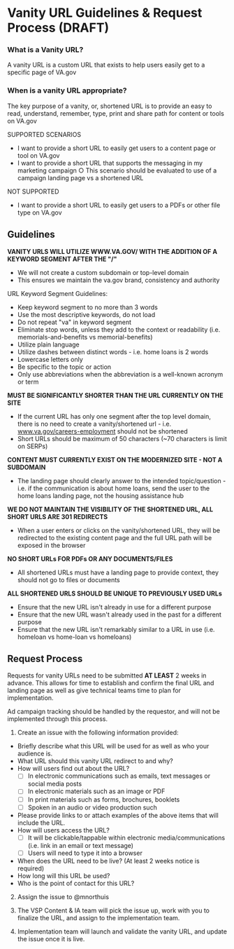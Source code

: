# Vanity URL Guidelines & Request Process (DRAFT)

### What is a Vanity URL?
A vanity URL is a custom URL that exists to help users easily get to a specific page of VA.gov


### When is a vanity URL appropriate?
The key purpose of a vanity, or, shortened URL is to provide an easy to read, understand, remember, type, print and share path for content or tools on VA.gov

SUPPORTED SCENARIOS
- I want to provide a short URL to easily get users to a content page or tool on VA.gov
- I want to provide a short URL that supports the messaging in my marketing campaign 
		○ This scenario should be evaluated to use of a campaign landing page vs a shortened URL

NOT SUPPORTED
- I want to provide a short URL to easily get users to a PDFs or other file type on VA.gov
	
	
## Guidelines

**VANITY URLS WILL UTILIZE WWW.VA.GOV/ WITH THE ADDITION OF A KEYWORD SEGMENT AFTER THE "/"**
- We will not create a custom subdomain or top-level domain
- This ensures we maintain the va.gov brand, consistency and authority

URL Keyword Segment Guidelines:
- Keep keyword segment to no more than 3 words
- Use the most descriptive keywords, do not load
- Do not repeat "va" in keyword segment
- Eliminate stop words, unless they add to the context or readability (i.e. memorials-and-benefits vs memorial-benefits)
- Utilize plain language
- Utilize dashes between distinct words - i.e. home loans is 2 words
- Lowercase letters only
- Be specific to the topic or action
- Only use abbreviations when the abbreviation is a well-known acronym or term


**MUST BE SIGNIFICANTLY SHORTER THAN THE URL CURRENTLY ON THE SITE**
- If the current URL has only one segment after the top level domain, there is no need to create a vanity/shortened url - i.e. www.va.gov/careers-employment should not be shortened
- Short URLs should be maximum of 50 characters (~70 characters is limit on SERPs)
    
**CONTENT MUST CURRENTLY EXIST ON THE MODERNIZED SITE - NOT A SUBDOMAIN**
- The landing page should clearly answer to the intended topic/question - i.e. if the communication is about home loans, send the user to the home loans landing page, not the housing assistance hub

**WE DO NOT MAINTAIN THE VISIBILITY OF THE SHORTENED URL, ALL SHORT URLS ARE 301 REDIRECTS**
- When a user enters or clicks on the vanity/shortened URL, they will be redirected to the existing content page and the full URL path will be exposed in the browser 

**NO SHORT URLs FOR PDFs OR ANY DOCUMENTS/FILES**
- All shortened URLs must have a landing page to provide context, they should not go to files or documents

**ALL SHORTENED URLS SHOULD BE UNIQUE TO PREVIOUSLY USED URLs**
- Ensure that the new URL isn't already in use for a different purpose
- Ensure that the new URL wasn't already used in the past for a different purpose
- Ensure that the new URL isn't remarkably similar to a URL in use   (i.e. homeloan vs home-loan vs homeloans)


## Request Process

Requests for vanity URLs need to be submitted **AT LEAST** 2 weeks in advance.  This allows for time to establish and confirm the final URL and landing page as well as give technical teams time to plan for implementation. 

Ad campaign tracking should be handled by the requestor, and will not be implemented through this process. 


1. Create an issue with the following information provided:

- Briefly describe what this URL will be used for as well as who your audience is.
- What URL should this vanity URL redirect to and why?
- How will users find out about the URL?
  - [ ] In electronic communications such as emails, text messages or social media posts
  - [ ] In electronic materials such as an image or PDF
  - [ ] In print materials such as forms, brochures, booklets 
  - [ ] Spoken in an audio or video production such 
- Please provide links to or attach examples of the above items that will include the URL.
- How will users access the URL?
  - [ ] It will be clickable/tappable within electronic media/communications (i.e. link in an email or text message)
  - [ ] Users will need to type it into a browser
- When does the URL need to be live?  (At least 2 weeks notice is required)
- How long will this URL be used? 
- Who is the point of contact for this URL?

2. Assign the issue to @mnorthuis

3. The VSP Content & IA team will pick the issue up, work with you to finalize the URL, and assign to the implementation team. 

4. Implementation team will launch and validate the vanity URL, and update the issue once it is live.






